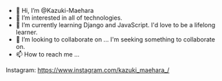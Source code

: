 - 👋 Hi, I’m @Kazuki-Maehara
- 👀 I’m interested in all of technologies.
- 🌱 I’m currently learning Django and JavaScript. I'd love to be a lifelong learner.
- 💞️ I’m looking to collaborate on ... I'm seeking something to collaborate on.
- 📫 How to reach me ...

Instagram: https://www.instagram.com/kazuki_maehara_/
  
 
<!---
Kazuki-Maehara/Kazuki-Maehara is a ✨ special ✨ repository because its `README.md` (this file) appears on your GitHub profile.
You can click the Preview link to take a look at your changes.
--->
